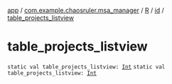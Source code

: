 [app](../../../index.md) / [com.example.chaosruler.msa_manager](../../index.md) / [R](../index.md) / [id](index.md) / [table_projects_listview](.)

# table_projects_listview

`static val table_projects_listview: `[`Int`](https://kotlinlang.org/api/latest/jvm/stdlib/kotlin/-int/index.html)
`static val table_projects_listview: `[`Int`](https://kotlinlang.org/api/latest/jvm/stdlib/kotlin/-int/index.html)